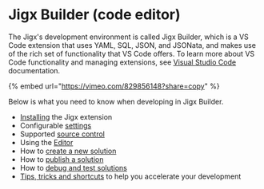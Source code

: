 # Jigx Builder (code editor)

The Jigx's development environment is called Jigx Builder, which is a VS Code extension that uses YAML, SQL, JSON, and JSONata, and makes use of the rich set of functionality that VS Code offers. To learn more about VS Code functionality and managing extensions, see [Visual Studio Code](https://code.visualstudio.com/docs) documentation.

{% embed url="https://vimeo.com/829856148?share=copy" %}

Below is what you need to know when developing in Jigx Builder.

* [Installing](install.md) the Jigx extension
* Configurable [settings](settings.md)
* Supported [source control](install.md)
* Using the [Editor](editor.md)
* How to [create a new solution](create-a-new-jigx-solution.md)
* How to [publish a solution](publishing-a-solution.md)
* How to [debug and test solutions](debugging.md)
* [Tips, tricks and shortcuts](tips-tricks-and-shortcuts.md) to help you accelerate your development

